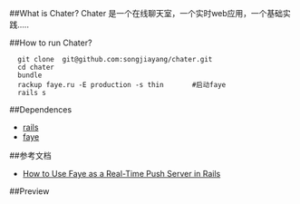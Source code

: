 ##What is Chater?
Chater 是一个在线聊天室，一个实时web应用，一个基础实践.....

##How to run Chater?

```
  git clone  git@github.com:songjiayang/chater.git
  cd chater
  bundle 
  rackup faye.ru -E production -s thin       #启动faye
  rails s

```
##Dependences

* [rails](http://rubyonrails.org/)
* [faye](http://faye.jcoglan.com/)


##参考文档
* [How to Use Faye as a Real-Time Push Server in Rails](http://net.tutsplus.com/tutorials/ruby/how-to-use-faye-as-a-real-time-push-server-in-rails/)

##Preview
